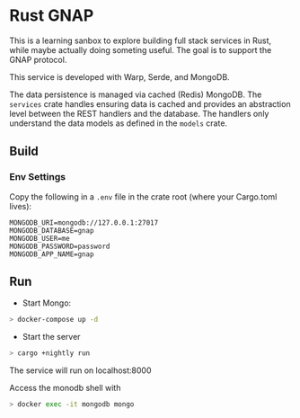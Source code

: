# Rust GNAP

This is a learning sanbox to explore building full stack services in Rust, while
maybe actually doing someting useful.  The goal is to support the GNAP protocol.

This service is developed with Warp, Serde, and MongoDB.

The data persistence is managed via cached (Redis) MongoDB.  The `services` crate
handles ensuring data is cached and provides an abstraction level between the
REST handlers and the database.  The handlers only understand the data models as
defined in the `models` crate.

## Build

### Env Settings
Copy the following in a `.env` file in the crate root (where your Cargo.toml lives):

````
MONGODB_URI=mongodb://127.0.0.1:27017
MONGODB_DATABASE=gnap
MONGODB_USER=me
MONGODB_PASSWORD=password
MONGODB_APP_NAME=gnap
````

## Run

- Start Mongo:

````bash
> docker-compose up -d
````

- Start the server

````bash
> cargo +nightly run
````

The service will run on localhost:8000

Access the monodb shell with
````bash
> docker exec -it mongodb mongo
